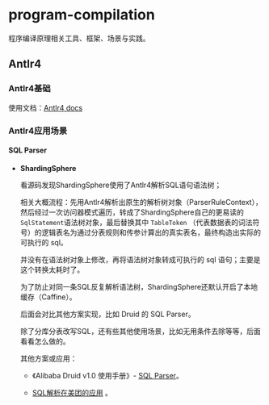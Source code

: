 # program-compilation
程序编译原理相关工具、框架、场景与实践。

## Antlr4

### Antlr4基础

使用文档：[Antlr4 docs](./antlr4-example/docs)

### Antlr4应用场景

#### SQL Parser

+ **ShardingSphere**

  看源码发现ShardingSphere使用了Antlr4解析SQL语句语法树；

  相关大概流程：先用Antlr4解析出原生的解析树对象（ParserRuleContext），然后经过一次访问器模式遍历，转成了ShardingSphere自己的更易读的`SqlStatement`语法树对象，最后替换其中 `TableToken` （代表数据表的词法符号）的逻辑表名为通过分表规则和传参计算出的真实表名，最终构造出实际的可执行的 sql。
  
  并没有在语法树对象上修改，再将语法树对象转成可执行的 sql 语句；主要是这个转换太耗时了。
  
  为了防止对同一条SQL反复解析语法树，ShardingSphere还默认开启了本地缓存（Caffine）。
  
  后面会对比其他方案实现，比如 Druid 的 SQL Parser。
  
  除了分库分表改写SQL，还有些其他使用场景，比如无用条件去除等等，后面看看怎么做的。
  
  其他方案或应用：
  
  + 《Alibaba Druid v1.0 使用手册》- [SQL Parser](https://www.bookstack.cn/read/Druid/561a8f205346f80b.md)。
  
  + [SQL解析在美团的应用](https://tech.meituan.com/2018/05/20/sql-parser-used-in-mtdp.html) 。

